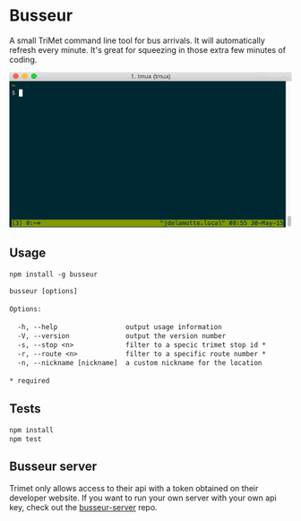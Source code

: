# Busseur

A small TriMet command line tool for bus arrivals. It will automatically
refresh every minute. It's great for squeezing in those extra few minutes of
coding.

![busseur](https://raw.githubusercontent.com/jondlm/busseur/master/img/busseur.gif)

## Usage

```
npm install -g busseur
```

```text
busseur [options]

Options:

  -h, --help                 output usage information
  -V, --version              output the version number
  -s, --stop <n>             filter to a specic trimet stop id *
  -r, --route <n>            filter to a specific route number *
  -n, --nickname [nickname]  a custom nickname for the location

* required
```

## Tests

```
npm install
npm test
```

## Busseur server

Trimet only allows access to their api with a token obtained on their developer
website. If you want to run your own server with your own api key, check out
the [busseur-server] repo.

[busseur-server]: https://github.com/jondlm/busseur-server

